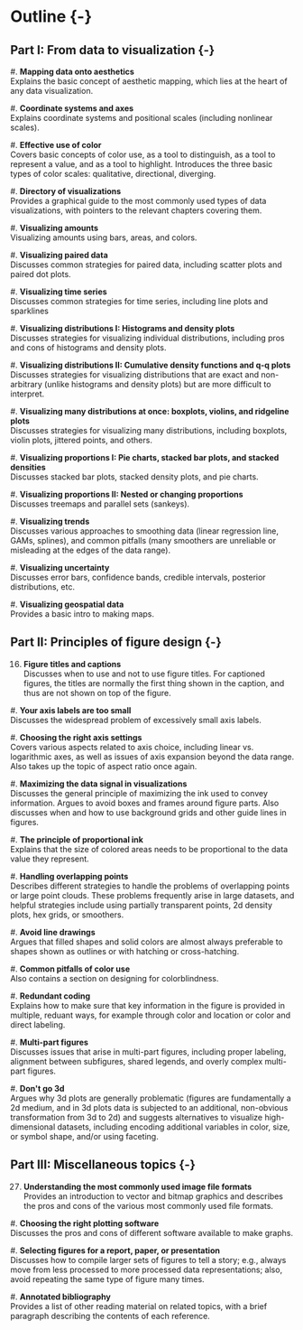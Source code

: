 # Outline {-}


## Part I: From data to visualization {-}

#. **Mapping data onto aesthetics**   
  Explains the basic concept of aesthetic mapping, which lies at the heart of any data visualization.

#. **Coordinate systems and axes**  
  Explains coordinate systems and positional scales (including nonlinear scales).
  
#. **Effective use of color**  
  Covers basic concepts of color use, as a tool to distinguish, as a tool to represent a value, and as a tool to highlight.  Introduces the three basic types of color scales: qualitative, directional, diverging.

#. **Directory of visualizations**  
  Provides a graphical guide to the most commonly used types of data visualizations, with pointers to the relevant chapters covering them.

#. **Visualizing amounts**  
  Visualizing amounts using bars, areas, and colors.

#. **Visualizing paired data**  
  Discusses common strategies for paired data, including scatter plots and paired dot plots.

#. **Visualizing time series**  
  Discusses common strategies for time series, including line plots and sparklines

#. **Visualizing distributions I: Histograms and density plots**  
  Discusses strategies for visualizing individual distributions, including pros and cons of histograms and density plots.

#. **Visualizing distributions II: Cumulative density functions and q-q plots**  
  Discusses strategies for visualizing distributions that are exact and non-arbitrary (unlike histograms and density plots) but are more difficult to interpret.

#. **Visualizing many distributions at once: boxplots, violins, and ridgeline plots**  
  Discusses strategies for visualizing many distributions, including boxplots, violin plots, jittered points, and others.

#. **Visualizing proportions I: Pie charts, stacked bar plots, and stacked densities**  
  Discusses stacked bar plots, stacked density plots, and pie charts.

#. **Visualizing proportions II: Nested or changing proportions**  
  Discusses treemaps and parallel sets (sankeys).

#. **Visualizing trends**  
  Discusses various approaches to smoothing data (linear regression line, GAMs, splines), and common pitfalls (many smoothers are unreliable or misleading at the edges of the data range).

#. **Visualizing uncertainty**  
  Discusses error bars, confidence bands, credible intervals, posterior distributions, etc.

#. **Visualizing geospatial data**  
  Provides a basic intro to making maps.
  
## Part II: Principles of figure design {-}

16. **Figure titles and captions**  
  Discusses when to use and not to use figure titles. For captioned figures, the titles are normally the first thing shown in the caption, and thus are not shown on top of the figure. 

#. **Your axis labels are too small**  
  Discusses the widespread problem of excessively small axis labels.

#. **Choosing the right axis settings**  
  Covers various aspects related to axis choice, including linear vs. logarithmic axes, as well as issues of axis expansion beyond the data range. Also takes up the topic of aspect ratio once again.

#. **Maximizing the data signal in visualizations**  
  Discusses the general principle of maximizing the ink used to convey information. Argues to avoid boxes and frames around figure parts. Also discusses when and how to use background grids and other guide lines in figures.

#. **The principle of proportional ink**  
  Explains that the size of colored areas needs to be proportional to the data value they represent.

#. **Handling overlapping points**  
  Describes different strategies to handle the problems of overlapping points or large point clouds. These problems frequently arise in large datasets, and helpful strategies include using partially transparent points, 2d density plots, hex grids, or smoothers.
  
#. **Avoid line drawings**  
  Argues that filled shapes and solid colors are almost always preferable to shapes shown as outlines or with hatching or cross-hatching.

#. **Common pitfalls of color use**  
  Also contains a section on designing for colorblindness.

#. **Redundant coding**  
  Explains how to make sure that key information in the figure is provided in multiple, reduant ways, for example through color and location or color and direct labeling.

#. **Multi-part figures**  
  Discusses issues that arise in multi-part figures, including proper labeling, alignment between subfigures, shared legends, and overly complex multi-part figures. 
  
#. **Don't go 3d**  
  Argues why 3d plots are generally problematic (figures are fundamentally a 2d medium, and in 3d plots data is subjected to an additional, non-obvious transformation from 3d to 2d) and suggests alternatives to visualize high-dimensional datasets, including encoding additional variables in color, size, or symbol shape, and/or using faceting.


## Part III: Miscellaneous topics {-}

27. **Understanding the most commonly used image file formats**  
  Provides an introduction to vector and bitmap graphics and describes the pros and cons of the various most commonly used file formats.

#. **Choosing the right plotting software**  
  Discusses the pros and cons of different software available to make graphs.
  
#. **Selecting figures for a report, paper, or presentation**  
  Discusses how to compile larger sets of figures to tell a story; e.g., always move from less processed to more processed data representations; also, avoid repeating the same type of figure many times.
  
#. **Annotated bibliography**  
  Provides a list of other reading material on related topics, with a brief paragraph describing the contents of each reference.
  
  
